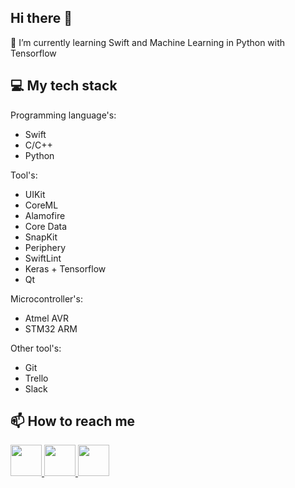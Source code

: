 ## Hi there 👋

🌱 I’m currently learning Swift and Machine Learning in Python with Tensorflow 

## 💻 My tech stack

Programming language's:
- Swift
- C/C++
- Python

Tool's:
- UIKit
- CoreML
- Alamofire
- Core Data
- SnapKit
- Periphery
- SwiftLint
- Keras + Tensorflow
- Qt

Microcontroller's:
- Atmel AVR
- STM32 ARM

Other tool's:
- Git 
- Trello
- Slack

## 📫 How to reach me
<a href="https://www.linkedin.com/in/michał-nowak-53075a17a/"> <img src="https://i.imgur.com/Ba61VxB.png" width="50" height="50" /> </a>
<a href="https://twitter.com/mnowak061"> <img src="https://imgur.com/ocbAQn7.png" width="50" height="50" /> </a>
<a href="https://www.kaggle.com/mnowak061"> <img src="https://i.imgur.com/OUxxJ3I.png" width="50" height="50" /> </a>
